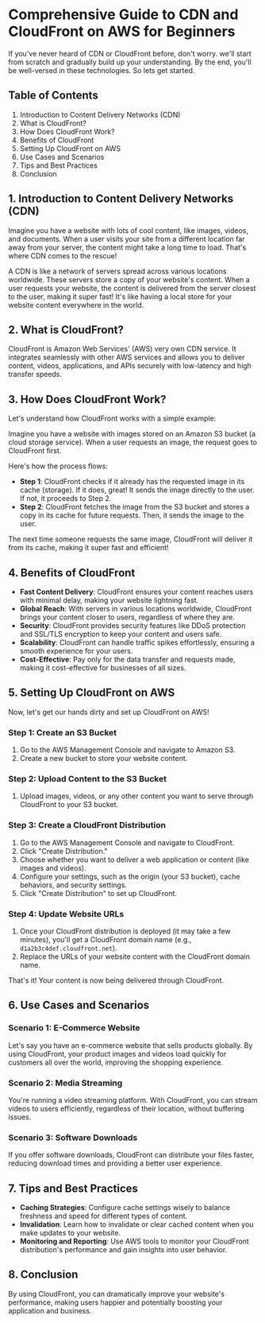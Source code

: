 

# Comprehensive Guide to CDN and CloudFront on AWS for Beginners

If you've never heard of CDN or CloudFront before, don't worry. we'll start from scratch and gradually build up your understanding. By the end, you'll be well-versed in these technologies. So lets get started.

## Table of Contents
1. Introduction to Content Delivery Networks (CDN)
2. What is CloudFront?
3. How Does CloudFront Work?
4. Benefits of CloudFront
5. Setting Up CloudFront on AWS
6. Use Cases and Scenarios
7. Tips and Best Practices
8. Conclusion

## 1. Introduction to Content Delivery Networks (CDN)

Imagine you have a website with lots of cool content, like images, videos, and documents. When a user visits your site from a different location far away from your server, the content might take a long time to load. That's where CDN comes to the rescue!

A CDN is like a network of servers spread across various locations worldwide. These servers store a copy of your website's content. When a user requests your website, the content is delivered from the server closest to the user, making it super fast! It's like having a local store for your website content everywhere in the world.

## 2. What is CloudFront?

CloudFront is Amazon Web Services' (AWS) very own CDN service. It integrates seamlessly with other AWS services and allows you to deliver content, videos, applications, and APIs securely with low-latency and high transfer speeds.

## 3. How Does CloudFront Work?

Let's understand how CloudFront works with a simple example:

Imagine you have a website with images stored on an Amazon S3 bucket (a cloud storage service). When a user requests an image, the request goes to CloudFront first.

Here's how the process flows:
- **Step 1**: CloudFront checks if it already has the requested image in its cache (storage). If it does, great! It sends the image directly to the user. If not, it proceeds to Step 2.
- **Step 2**: CloudFront fetches the image from the S3 bucket and stores a copy in its cache for future requests. Then, it sends the image to the user.

The next time someone requests the same image, CloudFront will deliver it from its cache, making it super fast and efficient!

## 4. Benefits of CloudFront

- **Fast Content Delivery**: CloudFront ensures your content reaches users with minimal delay, making your website lightning fast.
- **Global Reach**: With servers in various locations worldwide, CloudFront brings your content closer to users, regardless of where they are.
- **Security**: CloudFront provides security features like DDoS protection and SSL/TLS encryption to keep your content and users safe.
- **Scalability**: CloudFront can handle traffic spikes effortlessly, ensuring a smooth experience for your users.
- **Cost-Effective**: Pay only for the data transfer and requests made, making it cost-effective for businesses of all sizes.

## 5. Setting Up CloudFront on AWS

Now, let's get our hands dirty and set up CloudFront on AWS!

### Step 1: Create an S3 Bucket
1. Go to the AWS Management Console and navigate to Amazon S3.
2. Create a new bucket to store your website content.

### Step 2: Upload Content to the S3 Bucket
1. Upload images, videos, or any other content you want to serve through CloudFront to your S3 bucket.

### Step 3: Create a CloudFront Distribution
1. Go to the AWS Management Console and navigate to CloudFront.
2. Click "Create Distribution."
3. Choose whether you want to deliver a web application or content (like images and videos).
4. Configure your settings, such as the origin (your S3 bucket), cache behaviors, and security settings.
5. Click "Create Distribution" to set up CloudFront.

### Step 4: Update Website URLs
1. Once your CloudFront distribution is deployed (it may take a few minutes), you'll get a CloudFront domain name (e.g., `d1a2b3c4def.cloudfront.net`).
2. Replace the URLs of your website content with the CloudFront domain name.

That's it! Your content is now being delivered through CloudFront.

## 6. Use Cases and Scenarios

### Scenario 1: E-Commerce Website
Let's say you have an e-commerce website that sells products globally. By using CloudFront, your product images and videos load quickly for customers all over the world, improving the shopping experience.

### Scenario 2: Media Streaming
You're running a video streaming platform. With CloudFront, you can stream videos to users efficiently, regardless of their location, without buffering issues.

### Scenario 3: Software Downloads
If you offer software downloads, CloudFront can distribute your files faster, reducing download times and providing a better user experience.

## 7. Tips and Best Practices

- **Caching Strategies**: Configure cache settings wisely to balance freshness and speed for different types of content.
- **Invalidation**: Learn how to invalidate or clear cached content when you make updates to your website.
- **Monitoring and Reporting**: Use AWS tools to monitor your CloudFront distribution's performance and gain insights into user behavior.

## 8. Conclusion

By using CloudFront, you can dramatically improve your website's performance, making users happier and potentially boosting your application and business.

